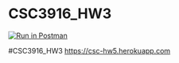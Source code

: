 # CSC3916_HW3
[![Run in Postman](https://run.pstmn.io/button.svg)](https://god.postman.co/run-collection/951007faa0e1584f3970?action=collection%2Fimport&env%5BCSC3916_HW2%5D=W3sia2V5IjoidG9rZW4iLCJ2YWx1ZSI6IiIsImVuYWJsZWQiOnRydWV9XQ==)

#CSC3916_HW3
https://csc-hw5.herokuapp.com
